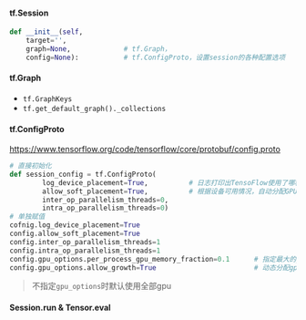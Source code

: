#### tf.Session
```python
def __init__(self,
    target='',
    graph=None,             # tf.Graph，
    config=None):           # tf.ConfigProto，设置session的各种配置选项
```

#### tf.Graph

- `tf.GraphKeys`
- `tf.get_default_graph()._collections`

#### tf.ConfigProto
https://www.tensorflow.org/code/tensorflow/core/protobuf/config.proto
```python
# 直接初始化
def session_config = tf.ConfigProto(
        log_device_placement=True,          # 日志打印出TensoFlow使用了哪种操作
        allow_soft_placement=True,          # 根据设备可用情况，自动分配GPU或CPU
        inter_op_parallelism_threads=0,
        intra_op_parallelism_threads=0)
# 单独赋值
cofnig.log_device_placement=True
config.allow_soft_placement=True
config.inter_op_parallelism_threads=1
config.intra_op_parallelism_threads=1
config.gpu_options.per_process_gpu_memory_fraction=0.1      # 指定最大的gpu使用百分比
config.gpu_options.allow_growth=True                        # 动态分配gpu，用多少取多少
```
> 不指定`gpu_options`时默认使用全部gpu
#### Session.run & Tensor.eval